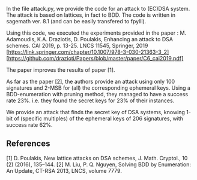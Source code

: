 In the file attack.py, we provide the code for an attack to (EC)DSA system.
The attack is based on lattices, in fact to BDD.
The code is written in sagemath ver. 8.1 (and can be easily transfered to fpylll).

Using this code, we executed the experiments provided in the paper :
M. Adamoudis, K.A. Draziotis, D. Poulakis, Enhancing an attack to DSA schemes.
CAI 2019, p. 13-25. LNCS 11545, Springer, 2019
[https://link.springer.com/chapter/10.1007/978-3-030-21363-3_2]
[https://github.com/drazioti/Papers/blob/master/paper/C6_cai2019.pdf]

The paper improves the results of paper [1].

As far as the paper [2], the authors provide an attack using only 100 signatures and 2-MSB for (all) the corresponding
ephemeral keys. Using a BDD-enumeration with pruning method, they managed to have a success rate 23%. i.e. they found 
the secret keys for 23% of their instances. 

We provide an attack that finds the secret key of DSA systems, 
knowing 1-bit of (specific multiples) of the ephemeral keys of 206 signatures, with success rate 62%.

References
----------
[1] D. Poulakis, New lattice attacks on DSA schemes, J. Math. Cryptol., 10 (2) (2016), 135–144.
[2] M. Liu, P. Q. Nguyen, Solving BDD by Enumeration: An Update, CT-RSA 2013, LNCS, volume 7779.
